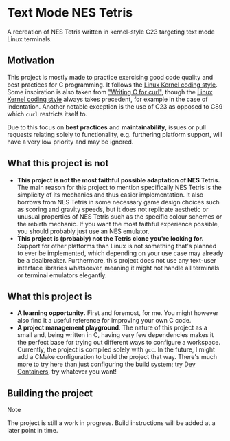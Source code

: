 # Text Mode NES Tetris
A recreation of NES Tetris written in kernel-style C23 targeting text mode Linux terminals.

## Motivation
This project is mostly made to practice exercising good code quality and best practices for C programming. It follows the [Linux Kernel coding style](https://www.kernel.org/doc/html/latest/process/coding-style.html). Some inspiration is also taken from ["Writing C for curl"](https://daniel.haxx.se/blog/2025/04/07/writing-c-for-curl/), though the [Linux Kernel coding style](https://www.kernel.org/doc/html/latest/process/coding-style.html) always takes precedent, for example in the case of indentation. Another notable exception is the use of C23 as opposed to C89 which `curl` restricts itself to.

Due to this focus on **best practices** and **maintainability**, issues or pull requests relating solely to functionality, e.g. furthering platform support, will have a very low priority and may be ignored.

## What this project is not
* **This project is not the most faithful possible adaptation of NES Tetris.** The main reason for this project to mention specifically NES Tetris is the simplicity of its mechanics and thus easier implementation. It also borrows from NES Tetris in some necessary game design choices such as scoring and gravity speeds, but it does not replicate aesthetic or unusual properties of NES Tetris such as the specific colour schemes or the rebirth mechanic. If you want the most faithful experience possible, you should probably just use an NES emulator.
* **This project is (probably) not the Tetris clone you're looking for.** Support for other platforms than Linux is not something that's planned to ever be implemented, which depending on your use case may already be a dealbreaker. Furthermore, this project does not use any text-user interface libraries whatsoever, meaning it might not handle all terminals or terminal emulators elegantly.

## What this project is
* **A learning opportunity.** First and foremost, for me. You might however also find it a useful reference for improving your own C code.
* **A project management playground**. The nature of this project as a small and, being written in C, having very few dependencies makes it the perfect base for trying out different ways to configure a workspace. Currently, the project is compiled solely with `gcc`. In the future, I might add a CMake configuration to build the project that way. There's much more to try here than just configuring the build system; try [Dev Containers](https://containers.dev/), try whatever you want!

## Building the project
> [!NOTE]
> The project is still a work in progress. Build instructions will be added at a later point in time.